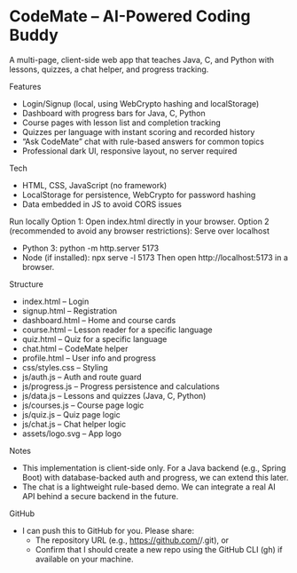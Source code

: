 # CodeMate – AI-Powered Coding Buddy

A multi-page, client-side web app that teaches Java, C, and Python with lessons, quizzes, a chat helper, and progress tracking.

Features
- Login/Signup (local, using WebCrypto hashing and localStorage)
- Dashboard with progress bars for Java, C, Python
- Course pages with lesson list and completion tracking
- Quizzes per language with instant scoring and recorded history
- “Ask CodeMate” chat with rule-based answers for common topics
- Professional dark UI, responsive layout, no server required

Tech
- HTML, CSS, JavaScript (no framework)
- LocalStorage for persistence, WebCrypto for password hashing
- Data embedded in JS to avoid CORS issues

Run locally
Option 1: Open index.html directly in your browser.
Option 2 (recommended to avoid any browser restrictions): Serve over localhost
- Python 3: python -m http.server 5173
- Node (if installed): npx serve -l 5173
Then open http://localhost:5173 in a browser.

Structure
- index.html – Login
- signup.html – Registration
- dashboard.html – Home and course cards
- course.html – Lesson reader for a specific language
- quiz.html – Quiz for a specific language
- chat.html – CodeMate helper
- profile.html – User info and progress
- css/styles.css – Styling
- js/auth.js – Auth and route guard
- js/progress.js – Progress persistence and calculations
- js/data.js – Lessons and quizzes (Java, C, Python)
- js/courses.js – Course page logic
- js/quiz.js – Quiz page logic
- js/chat.js – Chat helper logic
- assets/logo.svg – App logo

Notes
- This implementation is client-side only. For a Java backend (e.g., Spring Boot) with database-backed auth and progress, we can extend this later.
- The chat is a lightweight rule-based demo. We can integrate a real AI API behind a secure backend in the future.

GitHub
- I can push this to GitHub for you. Please share:
  - The repository URL (e.g., https://github.com/<user>/<repo>.git), or
  - Confirm that I should create a new repo using the GitHub CLI (gh) if available on your machine.

